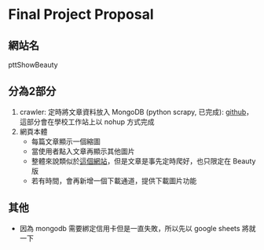 # Final Project Proposal

## 網站名

pttShowBeauty

## 分為2部分

1. crawler: 定時將文章資料放入 MongoDB (python scrapy, 已完成): [github](https://github.com/aqweteddy/PttScrapyMongoDB.git)，這部分會在學校工作站上以 nohup 方式完成
2. 網頁本體
   * 每篇文章顯示一個縮圖
   * 當使用者點入文章再顯示其他圖片
   * 整體來說類似於[這個網站](https://pttcrawlimage.herokuapp.com)，但是文章是事先定時爬好，也只限定在 Beauty 版
   * 若有時間，會再新增一個下載通道，提供下載圖片功能

## 其他

* 因為 mongodb 需要綁定信用卡但是一直失敗，所以先以 google sheets 將就一下
